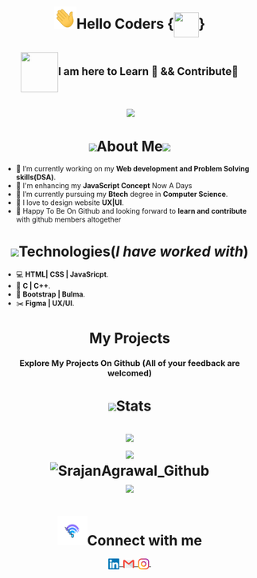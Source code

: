 <h1 align="center"><img width="45px"src="images/hello1.gif"><b>Hello Coders</b>
{<img align="center" height="50px" width="50px"src="Gifs/Background.gif">}</h1>

<h2 align="center"><img align="center" height="80px" width="75px" src="Gifs/gif3.gif"/>I am here to Learn 🙂 && Contribute🌱</h3><br>
<div align="center">
&nbsp;<img src="Gifs/giphy.gif">
</div>

<!-- about me section -->
<p>
<h1 align="center"> <img width="50px"src="Gifs/star.gif">About Me<img width="50px"src="Gifs/star.gif"></h1>
        
- 🔭 I’m currently working on my **Web development and Problem Solving skills(DSA)**.
- 💢 I'm enhancing my **JavaScript Concept** Now A Days
- 🌱 I’m currently pursuing my **Btech** degree in **Computer Science**.
- 🤔 I love to design website **UX|UI**.
- 💝 Happy To Be On Github and looking forward to **learn and contribute** with github members altogether

</p>

<p>
    <h1 align="center"><img width="50px"src="Gifs/Computer.gif">Technologies(<i>I have worked with</i>)</h1>
    
- 💻 **HTML| CSS | JavaSricpt**.
- 🔧 **C | C++**.
- 🔨 **Bootstrap | Bulma**.
- ✂️ **Figma | UX/UI**.
</p>

<!-- project section  -->
<h1 align="center"> My Projects </h1>
<h3 align ="center"> Explore My Projects On Github (All of your feedback are welcomed)</h3>

<p>
 <h1 align="center"><img width="50px"src="eye.gif">Stats</h>    
</p>

<!-- My Stats On Github  -->
<div align="center">
<img src="https://github-readme-stats.vercel.app/api?username=SrajanAgrawal&count_private=true&show_icons=true&theme=algolia">
</div>
<!-- My Contribution on Github  -->
<div align="center">
<img src="https://lostgirljourney-on-github.herokuapp.com/graph?username=SrajanAgrawal&theme=dracula&bg_color=000000&hide_border=true">
</div>
<!-- Streaks Stats on my github -->
<div align="center">
<img src = "https://github-readme-streak-stats.herokuapp.com?user=SrajanAgrawal&theme=radical&ring=DD2727&fire=DD2727&dates=DD6227&sideNums=176FC5&sideLabels=1E90FF" alt="SrajanAgrawal_Github"/>
</div>
<!-- Most Language Used -->
<div align="center">
<img src="https://github-readme-stats.vercel.app/api/top-langs/?username=SrajanAgrawal&show_icons=true&layout=compact&theme=algolia">
</div>

<!-- Connect With Me  -->
<h1 align="center"><img width="60px" height="60px"src="images/connect.gif">Connect with me</h1>  
<p align = "center">
<a href="#">
      <img align="center" alt="@Linkedln" width="22px" src="images/linkedin.svg" />&nbsp;
 </a>
<a href="mailto:srajangarg8273@gmail.com">
      <img align="center" alt="@mail" width="22px" src="images/gmail.svg" />&nbsp;
</a>
   
<a href="#">
      <img align="center" alt="@Insta" width="22px" src="images/instagram.svg" />&nbsp;
</a>
</p>
<!--
**SrajanAgrawal/SrajanAgrawal** is a ✨ _special_ ✨ repository because its `README.md` (this file) appears on your GitHub profile.

Here are some ideas to get you started:

- 🔭 I’m currently working on ...
- 🌱 I’m currently learning ...
- 👯 I’m looking to collaborate on ...
- 🤔 I’m looking for help with ...
- 💬 Ask me about ...
- 📫 How to reach me: ...
- 😄 Pronouns: ...
- ⚡ Fun fact: ...
-->
